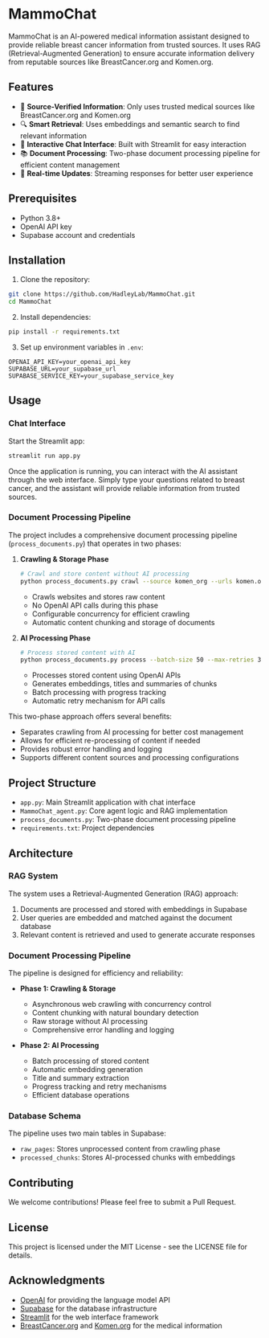 # MammoChat

MammoChat is an AI-powered medical information assistant designed to provide reliable breast cancer information from trusted sources. It uses RAG (Retrieval-Augmented Generation) to ensure accurate information delivery from reputable sources like BreastCancer.org and Komen.org.

## Features

- 🎯 **Source-Verified Information**: Only uses trusted medical sources like BreastCancer.org and Komen.org
- 🔍 **Smart Retrieval**: Uses embeddings and semantic search to find relevant information
- 💬 **Interactive Chat Interface**: Built with Streamlit for easy interaction
- 📚 **Document Processing**: Two-phase document processing pipeline for efficient content management
- 🔄 **Real-time Updates**: Streaming responses for better user experience

## Prerequisites

- Python 3.8+
- OpenAI API key
- Supabase account and credentials

## Installation

1. Clone the repository:
```bash
git clone https://github.com/HadleyLab/MammoChat.git
cd MammoChat
```

2. Install dependencies:
```bash
pip install -r requirements.txt
```

3. Set up environment variables in `.env`:
```env
OPENAI_API_KEY=your_openai_api_key
SUPABASE_URL=your_supabase_url
SUPABASE_SERVICE_KEY=your_supabase_service_key
```

## Usage

### Chat Interface
Start the Streamlit app:
```bash
streamlit run app.py
```

Once the application is running, you can interact with the AI assistant through the web interface. Simply type your questions related to breast cancer, and the assistant will provide reliable information from trusted sources.

### Document Processing Pipeline

The project includes a comprehensive document processing pipeline (`process_documents.py`) that operates in two phases:

1. **Crawling & Storage Phase**
   ```bash
   # Crawl and store content without AI processing
   python process_documents.py crawl --source komen_org --urls komen.org --max-concurrent 5
   ```
   - Crawls websites and stores raw content
   - No OpenAI API calls during this phase
   - Configurable concurrency for efficient crawling
   - Automatic content chunking and storage of documents

2. **AI Processing Phase**
   ```bash
   # Process stored content with AI
   python process_documents.py process --batch-size 50 --max-retries 3
   ```
   - Processes stored content using OpenAI APIs
   - Generates embeddings, titles and summaries of chunks
   - Batch processing with progress tracking
   - Automatic retry mechanism for API calls

This two-phase approach offers several benefits:
- Separates crawling from AI processing for better cost management
- Allows for efficient re-processing of content if needed
- Provides robust error handling and logging
- Supports different content sources and processing configurations

## Project Structure

- `app.py`: Main Streamlit application with chat interface
- `MammoChat_agent.py`: Core agent logic and RAG implementation
- `process_documents.py`: Two-phase document processing pipeline
- `requirements.txt`: Project dependencies

## Architecture

### RAG System
The system uses a Retrieval-Augmented Generation (RAG) approach:
1. Documents are processed and stored with embeddings in Supabase
2. User queries are embedded and matched against the document database
3. Relevant content is retrieved and used to generate accurate responses

### Document Processing Pipeline
The pipeline is designed for efficiency and reliability:
- **Phase 1: Crawling & Storage**
  - Asynchronous web crawling with concurrency control
  - Content chunking with natural boundary detection
  - Raw storage without AI processing
  - Comprehensive error handling and logging

- **Phase 2: AI Processing**
  - Batch processing of stored content
  - Automatic embedding generation
  - Title and summary extraction
  - Progress tracking and retry mechanisms
  - Efficient database operations

### Database Schema
The pipeline uses two main tables in Supabase:
- `raw_pages`: Stores unprocessed content from crawling phase
- `processed_chunks`: Stores AI-processed chunks with embeddings

## Contributing

We welcome contributions! Please feel free to submit a Pull Request.

## License

This project is licensed under the MIT License - see the LICENSE file for details.

## Acknowledgments

- [OpenAI](https://openai.com/) for providing the language model API
- [Supabase](https://supabase.com/) for the database infrastructure
- [Streamlit](https://streamlit.io/) for the web interface framework
- [BreastCancer.org](https://www.breastcancer.org) and [Komen.org](https://www.komen.org) for the medical information
